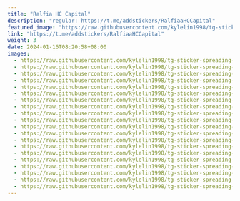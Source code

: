 ```yaml
---
title: "Ralfia HC Capital"
description: "regular: https://t.me/addstickers/RalfiaaHCCapital"
featured_image: "https://raw.githubusercontent.com/kylelin1998/tg-sticker-spreading-worldwide-images/main/img/23fcd6c5-9428-469a-8260-55493f71f00d.jpg"
link: "https://t.me/addstickers/RalfiaaHCCapital"
weight: 3
date: 2024-01-16T08:20:58+08:00
images:
  - https://raw.githubusercontent.com/kylelin1998/tg-sticker-spreading-worldwide-images/main/img/23fcd6c5-9428-469a-8260-55493f71f00d.jpg
  - https://raw.githubusercontent.com/kylelin1998/tg-sticker-spreading-worldwide-images/main/img/9253df5c-2085-4a98-9009-f886847ce194.jpg
  - https://raw.githubusercontent.com/kylelin1998/tg-sticker-spreading-worldwide-images/main/img/f14f8580-c5c8-481c-90ab-f3a81562a0b2.jpg
  - https://raw.githubusercontent.com/kylelin1998/tg-sticker-spreading-worldwide-images/main/img/a3e25649-4d58-4433-814e-da4a3ad88464.jpg
  - https://raw.githubusercontent.com/kylelin1998/tg-sticker-spreading-worldwide-images/main/img/8058795b-a24a-4c6a-aeb9-567d2b1241a8.jpg
  - https://raw.githubusercontent.com/kylelin1998/tg-sticker-spreading-worldwide-images/main/img/de6197ac-52b5-462b-8125-10625b58f8aa.jpg
  - https://raw.githubusercontent.com/kylelin1998/tg-sticker-spreading-worldwide-images/main/img/c10a29bb-f9c5-4950-bc7b-118297e03866.jpg
  - https://raw.githubusercontent.com/kylelin1998/tg-sticker-spreading-worldwide-images/main/img/a4c1f3f7-0827-4aa1-b900-5cfd2544c613.jpg
  - https://raw.githubusercontent.com/kylelin1998/tg-sticker-spreading-worldwide-images/main/img/0677d47e-637e-4a24-ba89-8686752e7cdc.jpg
  - https://raw.githubusercontent.com/kylelin1998/tg-sticker-spreading-worldwide-images/main/img/a156de66-d948-44ff-aff2-df47faeab2d5.jpg
  - https://raw.githubusercontent.com/kylelin1998/tg-sticker-spreading-worldwide-images/main/img/ce7dc826-31db-4e8b-9c6a-875c8cc48232.jpg
  - https://raw.githubusercontent.com/kylelin1998/tg-sticker-spreading-worldwide-images/main/img/67a4f8cd-e53e-4285-81b5-af04d9032e26.jpg
  - https://raw.githubusercontent.com/kylelin1998/tg-sticker-spreading-worldwide-images/main/img/1c457de3-5ca6-4ee8-a591-6be25b2356d5.jpg
  - https://raw.githubusercontent.com/kylelin1998/tg-sticker-spreading-worldwide-images/main/img/4341603a-3c62-40f6-b6e3-930db11848f5.jpg
  - https://raw.githubusercontent.com/kylelin1998/tg-sticker-spreading-worldwide-images/main/img/a3195271-8b84-406b-b117-a393bbb0e3c5.jpg
  - https://raw.githubusercontent.com/kylelin1998/tg-sticker-spreading-worldwide-images/main/img/c89c7855-fed4-498f-a895-f0b99b01cd01.jpg
  - https://raw.githubusercontent.com/kylelin1998/tg-sticker-spreading-worldwide-images/main/img/89bb5c01-78f3-4af4-9aa0-c3d180b64b15.jpg
  - https://raw.githubusercontent.com/kylelin1998/tg-sticker-spreading-worldwide-images/main/img/e73156ef-e764-458c-9fb6-694818ad2ef8.jpg
  - https://raw.githubusercontent.com/kylelin1998/tg-sticker-spreading-worldwide-images/main/img/d526641b-924a-49f7-899b-0e8307a5be33.jpg
  - https://raw.githubusercontent.com/kylelin1998/tg-sticker-spreading-worldwide-images/main/img/722f4f2e-8354-45c4-8df0-f3742c2d2dfb.jpg
---
```

